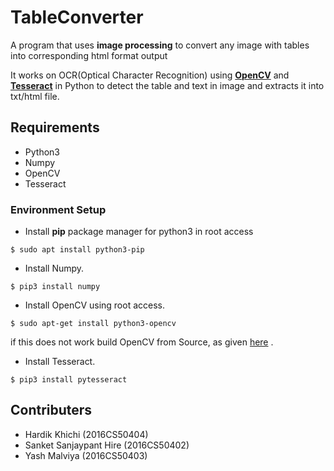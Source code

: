 # TableConverter
A program that uses **image processing** to convert any image with tables into corresponding html format output

It works on OCR(Optical Character Recognition) using [**OpenCV**](http://opencv-python-tutroals.readthedocs.io/en/latest/py_tutorials/py_tutorials.html) and [**Tesseract**](https://code.google.com/archive/p/python-tesseract/) in Python to detect the table and text in image and extracts it into txt/html file.

## Requirements
- Python3
- Numpy
- OpenCV
- Tesseract

### Environment Setup
- Install **pip** package manager for python3 in root access
``` terminal
$ sudo apt install python3-pip
```
- Install Numpy.
``` terminal
$ pip3 install numpy
```
- Install OpenCV using root access.
``` terminal
$ sudo apt-get install python3-opencv
```
if this does not work build OpenCV from Source, as given [here](https://docs.opencv.org/3.4.1/d2/de6/tutorial_py_setup_in_ubuntu.html) .
- Install Tesseract.
``` terminal
$ pip3 install pytesseract
```
## Contributers
- Hardik Khichi (2016CS50404)
- Sanket Sanjaypant Hire (2016CS50402)
- Yash Malviya (2016CS50403)







